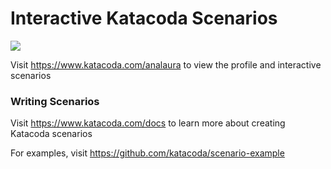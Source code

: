 # Interactive Katacoda Scenarios

[![](http://shields.katacoda.com/katacoda/analaura/count.svg)](https://www.katacoda.com/analaura "Get your profile on Katacoda.com")

Visit https://www.katacoda.com/analaura to view the profile and interactive scenarios

### Writing Scenarios
Visit https://www.katacoda.com/docs to learn more about creating Katacoda scenarios

For examples, visit https://github.com/katacoda/scenario-example
